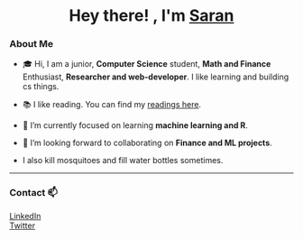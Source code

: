 ## <h1 align="center"> Hey there! , I'm [Saran](https://saranbodduluri.github.io) </h1>
<!-- <img src="https://raw.githubusercontent.com/ABSphreak/ABSphreak/master/gifs/Hi.gif" width="10px" /> -->
### About Me 

- 🎓 Hi, I am a junior, **Computer Science** student, **Math and Finance** Enthusiast, **Researcher and web-developer**. I like learning and building cs things. 

- 📚 I like reading. You can find my [readings here](https://silk-square-938.notion.site/Saran-s-Readings-ff01aab86713403ab12eb8ab9590ed35).

- 🌱 I’m currently focused on learning **machine learning and R**.

- 👯 I’m looking forward to collaborating on **Finance and ML projects**.

- I also kill mosquitoes and fill water bottles sometimes.


---
### Contact 📫

[LinkedIn](https://linkedin.com/in/saranbluri)\
[Twitter](https://twitter.com/saranbluri)


<!--
![](https://komarev.com/ghpvc/?username=SaranBodduluri&label=visitors)
![GitHub stats](https://github-readme-stats.vercel.app/api?username=idk&count_private=true)


<!--
**SaranBodduluri/saranbodduluri** is a ✨ _special_ ✨ repository because its `README.md` (this file) appears on your GitHub profile.

Here are some ideas to get you started:

- 🔭 I’m currently working on ...
- 🌱 I’m currently learning ...
- 👯 I’m looking to collaborate on ...
- 🤔 I’m looking for help with ...
- 💬 Ask me about ...
- 📫 How to reach me: ...
- 😄 Pronouns: ...
- ⚡ Fun fact: ...
-->
